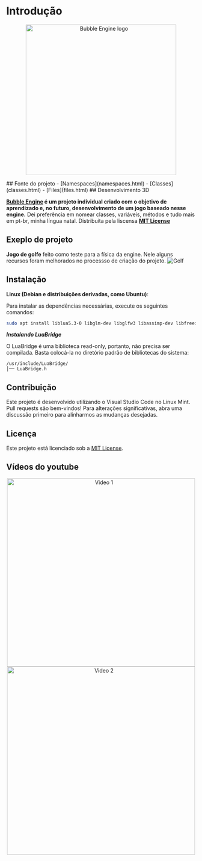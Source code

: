 # Introdução
<p align="center">
<a href="https://d4nielstone.github.io/bubble_engine">
<img src="https://github.com/user-attachments/assets/c5a24614-03ec-405e-8eae-55ab74326a66" width="400" alt="Bubble Engine logo">
</a>
</p>
## Fonte do projeto
- [Namespaces](namespaces.html)
- [Classes](classes.html)
- [Files](files.html)
## Desenvolvimento 3D

**[Bubble Engine](https://d4nielstone.github.io/bubble_engine) é um projeto individual criado com o objetivo de aprendizado e, no futuro, desenvolvimento de um jogo baseado nesse engine.** Dei preferência em nomear classes, variáveis, métodos e tudo mais em pt-br, minha língua natal. 
Distribuíta pela liscensa **[MIT License](https://choosealicense.com/licenses/mit/)**

## Exeplo de projeto
**Jogo de golfe** feito como teste para a física da engine. Nele alguns recursos foram melhorados no processso de criação do projeto.
![Golf](https://github.com/user-attachments/assets/65968911-e9cd-44c7-868b-81286b40889d)

## Instalação

**Linux (Debian e distribuições derivadas, como Ubuntu)**:

Para instalar as dependências necessárias, execute os seguintes comandos:

```bash
sudo apt install liblua5.3-0 libglm-dev libglfw3 libassimp-dev libfreeimage-dev rapidjson-dev libbullet-dev libfreetype6-dev
```

***Instalando LuaBridge***

O LuaBridge é uma biblioteca read-only, portanto, não precisa ser compilada. Basta colocá-la no diretório padrão de bibliotecas do sistema:

```plaintext
/usr/include/LuaBridge/
│── LuaBridge.h
```

## Contribuição

Este projeto é desenvolvido utilizando o Visual Studio Code no Linux Mint. Pull requests são bem-vindos! Para alterações significativas, abra uma discussão primeiro para alinharmos as mudanças desejadas.

## Licença

Este projeto está licenciado sob a [MIT License](https://choosealicense.com/licenses/mit/).

## Vídeos do youtube
<p align="center">
  <a href="https://youtu.be/qS8rZQ_BfRA">
    <img src="https://github.com/user-attachments/assets/fc9f3c5e-1919-4099-8339-774a22db1503" width="500" alt="Video 1">
  </a>
  <a href="https://www.youtube.com/watch?v=JXo_AMSbO0Q&ab_channel=D4NL">
    <img src="https://github.com/user-attachments/assets/ddf1fab5-8873-43de-83e6-da597637dba0" width="500" alt="Video 2">
  </a>
</p>
